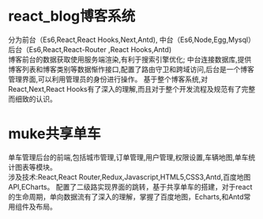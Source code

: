 
# react_blog博客系统
分为前台（Es6,React,React Hooks,Next,Antd),
中台（Es6,Node,Egg,Mysql）
后台（Es6,React,React-Router ,React Hooks,Antd)     
博客前台的数据获取使用服务端渲染,有利于搜索引擎优化;
中台连接数据库,提供博客列表和博客类别等数据惭怍接口,配置了路由守卫和跨域访问,后台是一个博客管理界面,可以利用管理员的身份进行操作。
基于整个博客系统,对React,Next,React Hooks有了深入的理解,而且对于整个开发流程及规范有了完整而细致的认识。

# muke共享单车
单车管理后台的前端,包括城市管理,订单管理,用户管理,权限设置,车辆地图,单车统计图表等模块。          
涉及技术:React,React Router,Redux,Javascript,HTML5,CSS3,Antd,百度地图API,ECharts。
配置了二级路实现界面的跳转，基于共享单车的搭建，对于react的生命周期，单向数据流有了深入的理解，掌握了百度地图，Echarts,和Antd常用组件及布局。
